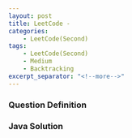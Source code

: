 ```yaml
---
layout: post
title: LeetCode -
categories:
    - LeetCode(Second)
tags:
    - LeetCode(Second)
    - Medium
    - Backtracking
excerpt_separator: "<!--more-->"
---
```


### Question Definition
### Java Solution
```java
```